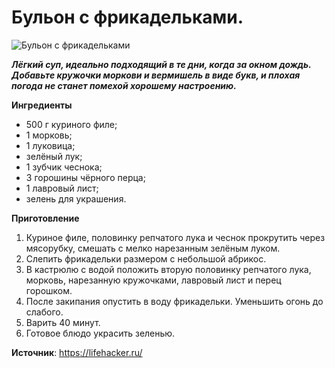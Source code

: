 # Бульон с фрикадельками.

![Бульон с фрикадельками](/images/Kulinar/Soup/bulion_friks.jpg 'Бульон с фрикадельками')

_**Лёгкий суп, идеально подходящий в те дни, когда за окном дождь. Добавьте кружочки моркови и вермишель в виде букв, и плохая погода не станет помехой хорошему настроению.**_

**Ингредиенты**

- 500 г куриного филе;
- 1 морковь;
- 1 луковица;
- зелёный лук;
- 1 зубчик чеснока;
- 3 горошины чёрного перца;
- 1 лавровый лист;
- зелень для украшения.

**Приготовление**

1. Куриное филе, половинку репчатого лука и чеснок прокрутить через мясорубку, смешать с мелко нарезанным зелёным луком.
2. Слепить фрикадельки размером с небольшой абрикос.
3. В кастрюлю с водой положить вторую половинку репчатого лука, морковь, нарезанную кружочками, лавровый лист и перец горошком.
4. После закипания опустить в воду фрикадельки. Уменьшить огонь до слабого.
5. Варить 40 минут.
6. Готовое блюдо украсить зеленью.

**Источник**: https://lifehacker.ru/
